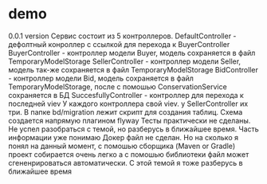 # demo
0.0.1 version
Сервис состоит из 5 контроллеров.
DefaultController - дефолтный конроллер с ссылкой для перехода к BuyerController
BuyerController - контроллер модели Buyer, модель сохраняется в файл TemporaryModelStorage
SellerController - контроллер модели Seller, модель  так-же сохраняется в файл TemporaryModelStorage
BidController - контроллер модели Bid, модель сохраняется в файл TemporaryModelStorage, после с помошью ConservationService сохраняется в БД
SuccesfullyController - контроллер для перехода к последней viev
У каждого контроллера свой viev. у SellerController их три.
В папке bd/migration лежит скрипт для создания таблиц. Схема создается напрямую плагином flyway
Тесты практически не сделаны. Не успел разобраться с темой, но разберусь в ближайшее время. Часть информации уже понимаю
Докер файл не сделан. Но на сколько я понял на данный момент, с помошью сборщика (Maven or Gradle) проект собирается очень легко а с помошью библиотеки файл может сгененрироваться автоматически. С этой темой я тоже разберусь в ближайшее время

